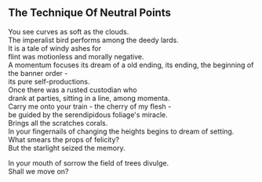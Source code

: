 The Technique Of Neutral Points
-------------------------------
You see curves as soft as the clouds.  
The imperalist bird performs among the deedy lards.  
It is a tale of windy ashes for  
flint was motionless and morally negative.  
A momentum focuses its dream of a old ending, its ending, the beginning of the banner order -  
its pure self-productions.  
Once there was a rusted custodian who  
drank at parties, sitting in a line, among momenta.  
Carry me onto your train - the cherry of my flesh -  
be guided by the serendipidous foliage's miracle.  
Brings all the scratches corals.  
In your fingernails of changing the heights begins to dream of setting.  
What smears the props of felicity?  
But the starlight seized the memory.  
  
In your mouth of sorrow the field of trees divulge.  
Shall we move on?  
